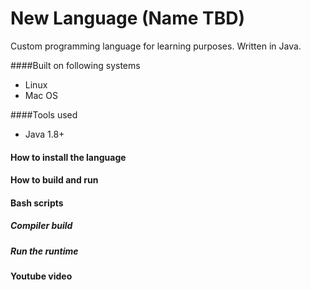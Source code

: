 # New Language (Name TBD)

Custom programming language for learning purposes. Written in Java.


####Built on following systems
* Linux
* Mac OS



####Tools used
* Java 1.8+



#### How to install the language




#### How to build and run




#### Bash scripts


##### Compiler build


##### Run the runtime



#### Youtube video
